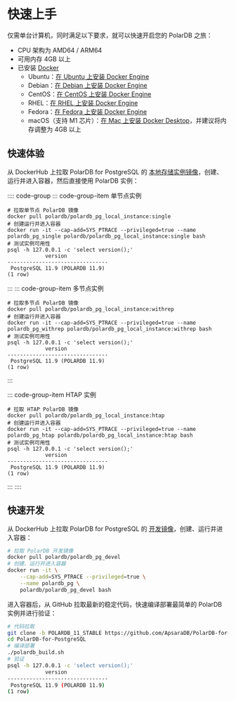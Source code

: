 # 快速上手

仅需单台计算机，同时满足以下要求，就可以快速开启您的 PolarDB 之旅：

- CPU 架构为 AMD64 / ARM64
- 可用内存 4GB 以上
- 已安装 [Docker](https://www.docker.com/)
  - Ubuntu：[在 Ubuntu 上安装 Docker Engine](https://docs.docker.com/engine/install/ubuntu/)
  - Debian：[在 Debian 上安装 Docker Engine](https://docs.docker.com/engine/install/debian/)
  - CentOS：[在 CentOS 上安装 Docker Engine](https://docs.docker.com/engine/install/centos/)
  - RHEL：[在 RHEL 上安装 Docker Engine](https://docs.docker.com/engine/install/rhel/)
  - Fedora：[在 Fedora 上安装 Docker Engine](https://docs.docker.com/engine/install/fedora/)
  - macOS（支持 M1 芯片）：[在 Mac 上安装 Docker Desktop](https://docs.docker.com/desktop/mac/install/)，并建议将内存调整为 4GB 以上

## 快速体验

从 DockerHub 上拉取 PolarDB for PostgreSQL 的 [本地存储实例镜像](https://hub.docker.com/r/polardb/polardb_pg_local_instance/tags)，创建、运行并进入容器，然后直接使用 PolarDB 实例：

:::: code-group
::: code-group-item 单节点实例

```bash:no-line-numbers
# 拉取单节点 PolarDB 镜像
docker pull polardb/polardb_pg_local_instance:single
# 创建运行并进入容器
docker run -it --cap-add=SYS_PTRACE --privileged=true --name polardb_pg_single polardb/polardb_pg_local_instance:single bash
# 测试实例可用性
psql -h 127.0.0.1 -c 'select version();'
            version
--------------------------------
 PostgreSQL 11.9 (POLARDB 11.9)
(1 row)
```

:::
::: code-group-item 多节点实例

```bash:no-line-numbers
# 拉取多节点 PolarDB 镜像
docker pull polardb/polardb_pg_local_instance:withrep
# 创建运行并进入容器
docker run -it --cap-add=SYS_PTRACE --privileged=true --name polardb_pg_withrep polardb/polardb_pg_local_instance:withrep bash
# 测试实例可用性
psql -h 127.0.0.1 -c 'select version();'
            version
--------------------------------
 PostgreSQL 11.9 (POLARDB 11.9)
(1 row)
```

:::

::: code-group-item HTAP 实例

```bash:no-line-numbers
# 拉取 HTAP PolarDB 镜像
docker pull polardb/polardb_pg_local_instance:htap
# 创建运行并进入容器
docker run -it --cap-add=SYS_PTRACE --privileged=true --name polardb_pg_htap polardb/polardb_pg_local_instance:htap bash
# 测试实例可用性
psql -h 127.0.0.1 -c 'select version();'
            version
--------------------------------
 PostgreSQL 11.9 (POLARDB 11.9)
(1 row)
```

:::
::::

## 快速开发

从 DockerHub 上拉取 PolarDB for PostgreSQL 的 [开发镜像](https://hub.docker.com/r/polardb/polardb_pg_devel/tags)，创建、运行并进入容器：

```bash
# 拉取 PolarDB 开发镜像
docker pull polardb/polardb_pg_devel
# 创建、运行并进入容器
docker run -it \
    --cap-add=SYS_PTRACE --privileged=true \
    --name polardb_pg \
    polardb/polardb_pg_devel bash
```

进入容器后，从 GitHub 拉取最新的稳定代码，快速编译部署最简单的 PolarDB 实例并进行验证：

```bash
# 代码拉取
git clone -b POLARDB_11_STABLE https://github.com/ApsaraDB/PolarDB-for-PostgreSQL.git
cd PolarDB-for-PostgreSQL
# 编译部署
./polardb_build.sh
# 验证
psql -h 127.0.0.1 -c 'select version();'
            version
--------------------------------
 PostgreSQL 11.9 (POLARDB 11.9)
(1 row)
```
